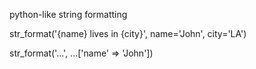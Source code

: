 python-like string formatting

str_format('{name} lives in {city}', name='John', city='LA')

str_format('...', ...['name' => 'John'])
